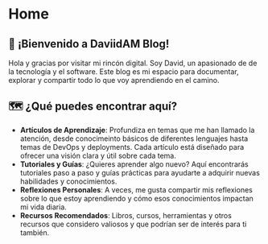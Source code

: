 # Home
## 👋 ¡Bienvenido a DaviidAM Blog!

Hola y gracias por visitar mi rincón digital. Soy David, un apasionado de de la tecnología y el software. Este blog es mi espacio para documentar, explorar y compartir todo lo que voy aprendiendo en el camino.

## 🗺️ ¿Qué puedes encontrar aquí?

* **Artículos de Aprendizaje**: Profundiza en temas que me han llamado la atención, desde conocimeinto básicos de diferentes lenguajes hasta temas de DevOps y deployments. Cada artículo está diseñado para ofrecer una visión clara y útil sobre cada tema.
* **Tutoriales y Guías**: ¿Quieres aprender algo nuevo? Aquí encontrarás tutoriales paso a paso y guías prácticas para ayudarte a adquirir nuevas habilidades y conocimientos.
* **Reflexiones Personales**: A veces, me gusta compartir mis reflexiones sobre lo que estoy aprendiendo y cómo esos conocimientos impactan mi vida diaria.
* **Recursos Recomendados**: Libros, cursos, herramientas y otros recursos que considero valiosos y que podrían ser de interés para ti también.
